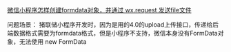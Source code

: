 [微信小程序怎样创建formdata对象，并通过 wx.request 发送file文件](https://blog.csdn.net/qq_45301392/article/details/118961493)

问题场景：
猪联储小程序开发时，因为是用的4.0的upload上传接口，传递给后端数据格式需要为formdata格式，但是小程序不支持，微信本身没有FormData对象，无法使用 new FormData